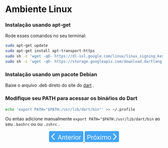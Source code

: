 # Ambiente Linux

### Instalação usando apt-get

Rode esses comandos no seu terminal:

```bash
sudo apt-get update
sudo apt-get install apt-transport-https
sudo sh -c 'wget -qO- https://dl-ssl.google.com/linux/linux_signing_key.pub | apt-key add -'
sudo sh -c 'wget -qO- https://storage.googleapis.com/download.dartlang.org/linux/debian/dart_stable.list > /etc/apt/sources.list.d/dart_stable.list'
```

### Instalação usando um pacote Debian

Baixe o arquivo .deb direto do site do [dart](https://dart.dev/get-dart) .

### Modifique seu PATH para acessar os bináŕios do Dart

```bash
echo 'export PATH="$PATH:/usr/lib/dart/bin"' >> ~/.profile
```

Ou entao adicione manualmente `export PATH="$PATH:/usr/lib/dart/bin` ao seu `.bashrc` ou ou `.zshrc` .
<p align="center">
  <a href="../00-Introducao/0-Historia.md">
    <img src="/4noobsAssets/anterior.svg" height=35>
  </a>
  <a href="1-AmbienteWindows.md">
    <img src="/4noobsAssets/proximo.svg" height=35>
  </a>
</p>
